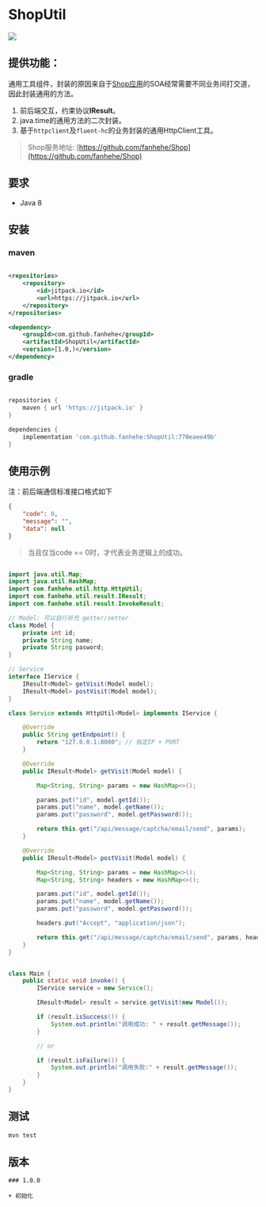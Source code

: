 # ShopUtil

[![](https://jitpack.io/v/fanhehe/ShopUtil.svg)](https://jitpack.io/#fanhehe/ShopUtil)

## 提供功能：

 通用工具组件，封装的原因来自于[Shop应用](https://github.com/fanhehe/Shop)的SOA经常需要不同业务间打交道，因此封装通用的方法。

1. 前后端交互，约束协议**IResult**。
2. java.time的通用方法的二次封装。
3. 基于`httpclient`及`fluent-hc`的业务封装的通用HttpClient工具。


> Shop服务地址: [https://github.com/fanhehe/Shop](https://github.com/fanhehe/Shop)

## 要求

- Java 8

## 安装

### maven

```xml

<repositories>
    <repository>
        <id>jitpack.io</id>
        <url>https://jitpack.io</url>
    </repository>
</repositories>

<dependency>
    <groupId>com.github.fanhehe</groupId>
    <artifactId>ShopUtil</artifactId>
    <version>[1.0,)</version>
</dependency>

```

### gradle

```gradle

repositories {
    maven { url 'https://jitpack.io' }
}

dependencies {
    implementation 'com.github.fanhehe:ShopUtil:770eaee49b'
}

```

## 使用示例

注：前后端通信标准接口格式如下

```json
{
    "code": 0,
    "message": "",
    "data": null
}
```

> 当且仅当code == 0时，才代表业务逻辑上的成功。

```java

import java.util.Map;
import java.util.HashMap;
import com.fanhehe.util.http.HttpUtil;
import com.fanhehe.util.result.IResult;
import com.fanhehe.util.result.InvokeResult;

// Model: 可以自行补充 getter/setter
class Model {
    private int id;
    private String name;
    private String pasword;
}

// Service
interface IService {
    IResult<Model> getVisit(Model model);
    IResult<Model> postVisit(Model model);
}

class Service extends HttpUtil<Model> implements IService {

    @Override
    public String getEndpoint() {
        return "127.0.0.1:8080"; // 指定IP + PORT
    }

    @Override
    public IResult<Model> getVisit(Model model) {

        Map<String, String> params = new HashMap<>();

        params.put("id", model.getId());
        params.put("name", model.getName());
        params.put("password", model.getPassword());

        return this.get("/api/message/captcha/email/send", params);
    }

    @Override
    public IResult<Model> postVisit(Model model) {

        Map<String, String> params = new HashMap<>();
        Map<String, String> headers = new HashMap<>();

        params.put("id", model.getId());
        params.put("name", model.getName());
        params.put("password", model.getPassword());

        headers.put("Accept", "application/json");

        return this.get("/api/message/captcha/email/send", params, headers);
    }
}


class Main {
    public static void invoke() {
        IService service = new Service();

        IResult<Model> result = service.getVisit(new Model());

        if (result.isSuccess()) {
            System.out.println("调用成功: " + result.getMessage());
        }

        // or

        if (result.isFailure()) {
            System.out.println("调用失败:" + result.getMessage());
        }
    }
}

```

## 测试

```bash
mvn test
```

## 版本

```
### 1.0.0

+ 初始化
```
